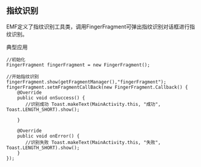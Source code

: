 ## <a name="fingerpirnt"></a>指纹识别
EMF定义了指纹识别工具类，调用FingerFragment可弹出指纹识别对话框进行指纹识别。 

典型应用

```
//初始化
FingerFragment fingerFragment = new FingerFragment();

//开始指纹识别
fingerFragment.show(getFragmentManager(),"fingerFragment");
fingerFragment.setmFragmentCallBack(new FingerFragment.Callback() {
    @Override
    public void onSuccess() {
       //识别成功 Toast.makeText(MainActivity.this, "成功", Toast.LENGTH_SHORT).show();

    }

    @Override
    public void onError() {
       //识别失败 Toast.makeText(MainActivity.this, "失败", Toast.LENGTH_SHORT).show();
    }
});
```